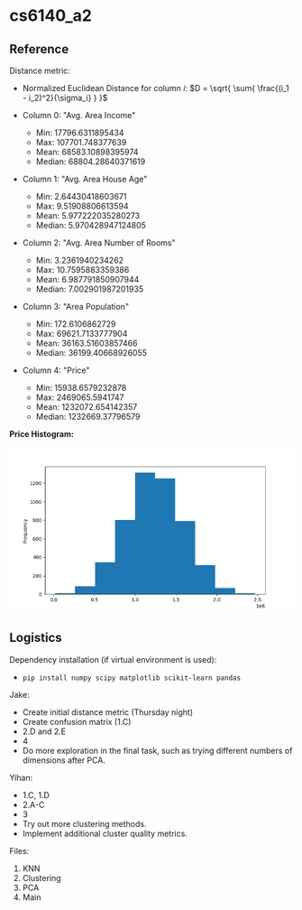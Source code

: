 # cs6140_a2

## Reference

Distance metric:
- Normalized Euclidean Distance for column $i$: $D = \sqrt{ \sum{ \frac{(i_1 - i_2)^2}{\sigma_i} } }$

- Column 0: "Avg. Area Income"
    - Min: 17796.6311895434
    - Max: 107701.748377639
    - Mean: 68583.10898395974
    - Median: 68804.28640371619

- Column 1: "Avg. Area House Age"
    - Min: 2.64430418603671
    - Max: 9.51908806613594
    - Mean: 5.977222035280273
    - Median: 5.970428947124805

- Column 2: "Avg. Area Number of Rooms"
    - Min: 3.2361940234262
    - Max: 10.7595883359386
    - Mean: 6.987791850907944
    - Median: 7.002901987201935

- Column 3: "Area Population"
    - Min: 172.6106862729
    - Max: 69621.7133777904
    - Mean: 36163.51603857466
    - Median: 36199.40668926055

- Column 4: "Price"
    - Min: 15938.6579232878
    - Max: 2469065.5941747
    - Mean: 1232072.654142357
    - Median: 1232669.37796579

<b>Price Histogram:</b>

![alt text](./resources/price_hist.png)

## Logistics

Dependency installation (if virtual environment is used):
- `pip install numpy scipy matplotlib scikit-learn pandas`

Jake:
- Create initial distance metric (Thursday night)
- Create confusion matrix (1.C)
- 2.D and 2.E
- 4
- Do more exploration in the final task, such as trying different numbers of dimensions after PCA.

Yihan:
- 1.C, 1.D
- 2.A-C
- 3
- Try out more clustering methods.
- Implement additional cluster quality metrics.

Files:
1) KNN
2) Clustering
3) PCA
4) Main

